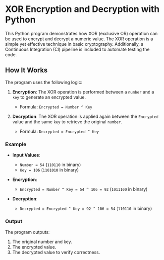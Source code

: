 # XOR Encryption and Decryption with Python

This Python program demonstrates how XOR (exclusive OR) operation can be used to encrypt and decrypt a numeric value. The XOR operation is a simple yet effective technique in basic cryptography. Additionally, a Continuous Integration (CI) pipeline is included to automate testing the code.

## How It Works

The program uses the following logic:

1. **Encryption**: The XOR operation is performed between a `number` and a `key` to generate an encrypted value.
   - Formula: `Encrypted = Number ^ Key`

2. **Decryption**: The XOR operation is applied again between the `Encrypted` value and the same `key` to retrieve the original `number`.
   - Formula: `Decrypted = Encrypted ^ Key`

### Example

- **Input Values**:  
  - `Number = 54` (`110110` in binary)  
  - `Key = 106` (`1101010` in binary)  

- **Encryption**:  
  - `Encrypted = Number ^ Key = 54 ^ 106 = 92` (`1011100` in binary)

- **Decryption**:  
  - `Decrypted = Encrypted ^ Key = 92 ^ 106 = 54` (`110110` in binary)

### Output

The program outputs:
1. The original number and key.
2. The encrypted value.
3. The decrypted value to verify correctness.
